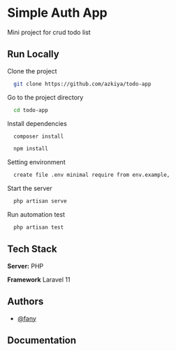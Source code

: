 
# Simple Auth App
Mini project for crud todo list
## Run Locally

Clone the project

```bash
  git clone https://github.com/azkiya/todo-app
```

Go to the project directory

```bash
  cd todo-app
```

Install dependencies

```bash
  composer install
```
```bash
  npm install
```

Setting environment

```bash
  create file .env minimal require from env.example, 
```

Start the server

```bash
  php artisan serve
```

Run automation test

```bash
  php artisan test
```


## Tech Stack

**Server:** PHP

**Framework** Laravel 11

## Authors

- [@fany](https://github.com/azkiya)

## Documentation